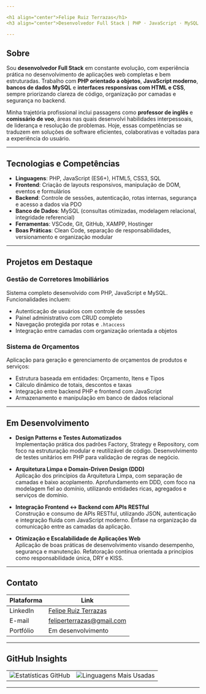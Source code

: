 ```yaml
---

<h1 align="center">Felipe Ruiz Terrazas</h1>  
<h3 align="center">Desenvolvedor Full Stack | PHP · JavaScript · MySQL · HTML · CSS · APIs RESTful</h3>

---
```


## Sobre

Sou **desenvolvedor Full Stack** em constante evolução, com experiência prática no desenvolvimento de aplicações web completas e bem estruturadas. Trabalho com **PHP orientado a objetos**, **JavaScript moderno**, **bancos de dados MySQL** e **interfaces responsivas com HTML e CSS**, sempre priorizando clareza de código, organização por camadas e segurança no backend.

Minha trajetória profissional inclui passagens como **professor de inglês** e **comissário de voo**, áreas nas quais desenvolvi habilidades interpessoais, de liderança e resolução de problemas. Hoje, essas competências se traduzem em soluções de software eficientes, colaborativas e voltadas para a experiência do usuário.

---

## Tecnologias e Competências

- **Linguagens**: PHP, JavaScript (ES6+), HTML5, CSS3, SQL  
- **Frontend**: Criação de layouts responsivos, manipulação de DOM, eventos e formulários  
- **Backend**: Controle de sessões, autenticação, rotas internas, segurança e acesso a dados via PDO  
- **Banco de Dados**: MySQL (consultas otimizadas, modelagem relacional, integridade referencial)  
- **Ferramentas**: VSCode, Git, GitHub, XAMPP, Hostinger  
- **Boas Práticas**: Clean Code, separação de responsabilidades, versionamento e organização modular

---

## Projetos em Destaque

### Gestão de Corretores Imobiliários  
Sistema completo desenvolvido com PHP, JavaScript e MySQL. Funcionalidades incluem:

- Autenticação de usuários com controle de sessões
- Painel administrativo com CRUD completo
- Navegação protegida por rotas e `.htaccess`
- Integração entre camadas com organização orientada a objetos

### Sistema de Orçamentos  
Aplicação para geração e gerenciamento de orçamentos de produtos e serviços:

- Estrutura baseada em entidades: Orçamento, Itens e Tipos
- Cálculo dinâmico de totais, descontos e taxas
- Integração entre backend PHP e frontend com JavaScript
- Armazenamento e manipulação em banco de dados relacional

---

## Em Desenvolvimento

- **Design Patterns e Testes Automatizados**  
  Implementação prática dos padrões Factory, Strategy e Repository, com foco na estruturação modular e reutilizável de código. Desenvolvimento de testes unitários em PHP para validação de regras de negócio.

- **Arquitetura Limpa e Domain-Driven Design (DDD)**  
  Aplicação dos princípios da Arquitetura Limpa, com separação de camadas e baixo acoplamento. Aprofundamento em DDD, com foco na modelagem fiel ao domínio, utilizando entidades ricas, agregados e serviços de domínio.

- **Integração Frontend ↔ Backend com APIs RESTful**  
  Construção e consumo de APIs RESTful, utilizando JSON, autenticação e integração fluida com JavaScript moderno. Ênfase na organização da comunicação entre as camadas da aplicação.

- **Otimização e Escalabilidade de Aplicações Web**  
  Aplicação de boas práticas de desenvolvimento visando desempenho, segurança e manutenção. Refatoração contínua orientada a princípios como responsabilidade única, DRY e KISS.

---

## Contato

| Plataforma   | Link                                                                 |
|--------------|----------------------------------------------------------------------|
| LinkedIn     | [Felipe Ruiz Terrazas](https://www.linkedin.com/in/felipe-ruiz-terrazas) |
| E-mail       | feliperterrazas@gmail.com                                            |
| Portfólio    | Em desenvolvimento                                                   |

---

## GitHub Insights

<table align="center">
  <tr>
    <td>
      <img src="https://github-readme-stats.vercel.app/api?username=DevFelipeRT&show_icons=true&theme=dark" alt="Estatísticas GitHub" />
    </td>
    <td>
      <img src="https://github-readme-stats.vercel.app/api/top-langs/?username=DevFelipeRT&layout=compact&theme=dark" alt="Linguagens Mais Usadas" />
    </td>
  </tr>
</table>

---
